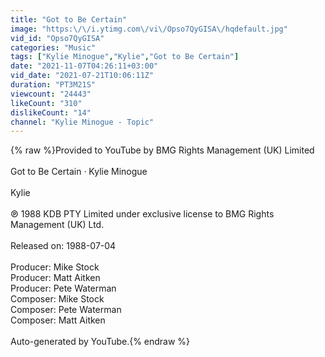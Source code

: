 ```yaml
---
title: "Got to Be Certain"
image: "https:\/\/i.ytimg.com\/vi\/Opso7QyGISA\/hqdefault.jpg"
vid_id: "Opso7QyGISA"
categories: "Music"
tags: ["Kylie Minogue","Kylie","Got to Be Certain"]
date: "2021-11-07T04:26:11+03:00"
vid_date: "2021-07-21T10:06:11Z"
duration: "PT3M21S"
viewcount: "24443"
likeCount: "310"
dislikeCount: "14"
channel: "Kylie Minogue - Topic"
---
```

{% raw %}Provided to YouTube by BMG Rights Management (UK) Limited<br /><br />Got to Be Certain · Kylie Minogue<br /><br />Kylie<br /><br />℗ 1988 KDB PTY Limited under exclusive license to BMG Rights Management (UK) Ltd.<br /><br />Released on: 1988-07-04<br /><br />Producer: Mike Stock<br />Producer: Matt Aitken<br />Producer: Pete Waterman<br />Composer: Mike Stock<br />Composer: Pete Waterman<br />Composer: Matt Aitken<br /><br />Auto-generated by YouTube.{% endraw %}
